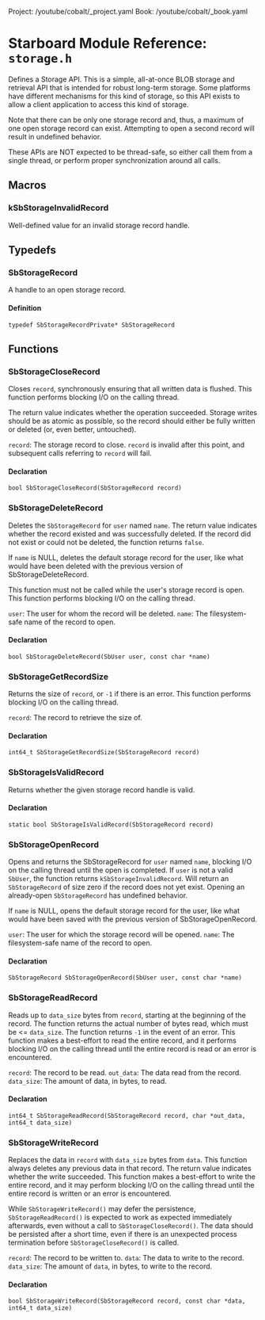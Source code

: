 Project: /youtube/cobalt/_project.yaml
Book: /youtube/cobalt/_book.yaml

# Starboard Module Reference: `storage.h`

Defines a Storage API. This is a simple, all-at-once BLOB storage and retrieval
API that is intended for robust long-term storage. Some platforms have different
mechanisms for this kind of storage, so this API exists to allow a client
application to access this kind of storage.

Note that there can be only one storage record and, thus, a maximum of one open
storage record can exist. Attempting to open a second record will result in
undefined behavior.

These APIs are NOT expected to be thread-safe, so either call them from a single
thread, or perform proper synchronization around all calls.

## Macros

### kSbStorageInvalidRecord

Well-defined value for an invalid storage record handle.

## Typedefs

### SbStorageRecord

A handle to an open storage record.

#### Definition

```
typedef SbStorageRecordPrivate* SbStorageRecord
```

## Functions

### SbStorageCloseRecord

Closes `record`, synchronously ensuring that all written data is flushed. This
function performs blocking I/O on the calling thread.

The return value indicates whether the operation succeeded. Storage writes
should be as atomic as possible, so the record should either be fully written or
deleted (or, even better, untouched).

`record`: The storage record to close. `record` is invalid after this point, and
subsequent calls referring to `record` will fail.

#### Declaration

```
bool SbStorageCloseRecord(SbStorageRecord record)
```

### SbStorageDeleteRecord

Deletes the `SbStorageRecord` for `user` named `name`. The return value
indicates whether the record existed and was successfully deleted. If the record
did not exist or could not be deleted, the function returns `false`.

If `name` is NULL, deletes the default storage record for the user, like what
would have been deleted with the previous version of SbStorageDeleteRecord.

This function must not be called while the user's storage record is open. This
function performs blocking I/O on the calling thread.

`user`: The user for whom the record will be deleted. `name`: The filesystem-
safe name of the record to open.

#### Declaration

```
bool SbStorageDeleteRecord(SbUser user, const char *name)
```

### SbStorageGetRecordSize

Returns the size of `record`, or `-1` if there is an error. This function
performs blocking I/O on the calling thread.

`record`: The record to retrieve the size of.

#### Declaration

```
int64_t SbStorageGetRecordSize(SbStorageRecord record)
```

### SbStorageIsValidRecord

Returns whether the given storage record handle is valid.

#### Declaration

```
static bool SbStorageIsValidRecord(SbStorageRecord record)
```

### SbStorageOpenRecord

Opens and returns the SbStorageRecord for `user` named `name`, blocking I/O on
the calling thread until the open is completed. If `user` is not a valid
`SbUser`, the function returns `kSbStorageInvalidRecord`. Will return an
`SbStorageRecord` of size zero if the record does not yet exist. Opening an
already-open `SbStorageRecord` has undefined behavior.

If `name` is NULL, opens the default storage record for the user, like what
would have been saved with the previous version of SbStorageOpenRecord.

`user`: The user for which the storage record will be opened. `name`: The
filesystem-safe name of the record to open.

#### Declaration

```
SbStorageRecord SbStorageOpenRecord(SbUser user, const char *name)
```

### SbStorageReadRecord

Reads up to `data_size` bytes from `record`, starting at the beginning of the
record. The function returns the actual number of bytes read, which must be <=
`data_size`. The function returns `-1` in the event of an error. This function
makes a best-effort to read the entire record, and it performs blocking I/O on
the calling thread until the entire record is read or an error is encountered.

`record`: The record to be read. `out_data`: The data read from the record.
`data_size`: The amount of data, in bytes, to read.

#### Declaration

```
int64_t SbStorageReadRecord(SbStorageRecord record, char *out_data, int64_t data_size)
```

### SbStorageWriteRecord

Replaces the data in `record` with `data_size` bytes from `data`. This function
always deletes any previous data in that record. The return value indicates
whether the write succeeded. This function makes a best-effort to write the
entire record, and it may perform blocking I/O on the calling thread until the
entire record is written or an error is encountered.

While `SbStorageWriteRecord()` may defer the persistence,
`SbStorageReadRecord()` is expected to work as expected immediately afterwards,
even without a call to `SbStorageCloseRecord()`. The data should be persisted
after a short time, even if there is an unexpected process termination before
`SbStorageCloseRecord()` is called.

`record`: The record to be written to. `data`: The data to write to the record.
`data_size`: The amount of `data`, in bytes, to write to the record.

#### Declaration

```
bool SbStorageWriteRecord(SbStorageRecord record, const char *data, int64_t data_size)
```

